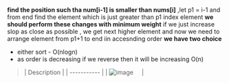 **find the position such tha num[i-1] is smaller than nums[i]** ,let p1 =  i-1
and from end find the element which is just greater than p1 index element
**we should perform these changes with minimum weight**
if we just increase slop as close as possible , we get next higher element
and now we need to arrange element from p1+1 to end iin accesnding order
**we have two choice**
- either sort - O(nlogn)
- as order is decreasing if we reverse then it will be increasing O(n)
​
​
> | Description |
| ----------- |
| ![image](https://assets.leetcode.com/users/images/f16499c9-c11e-44ed-b44e-140dd35cae49_1648990078.3700552.jpeg)      |
​
​
​
​
